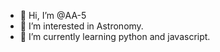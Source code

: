 - 👋 Hi, I’m @AA-5
- 👀 I’m interested in Astronomy.
- 🌱 I’m currently learning python and javascript.

<!---
AA-5/AA-5 is a ✨ special ✨ repository because its `README.md` (this file) appears on your GitHub profile.
You can click the Preview link to take a look at your changes.
--->
